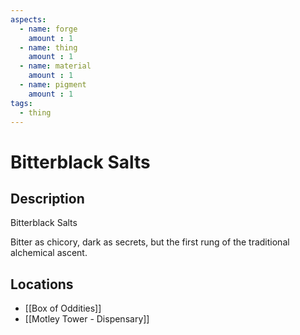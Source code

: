 ```yaml
---
aspects: 
  - name: forge
    amount : 1
  - name: thing
    amount : 1
  - name: material
    amount : 1
  - name: pigment
    amount : 1
tags:
  - thing
---
```


# Bitterblack Salts

## Description
Bitterblack Salts

Bitter as chicory, dark as secrets, but the first rung of the traditional alchemical ascent.
## Locations
- [[Box of Oddities]]
- [[Motley Tower - Dispensary]]